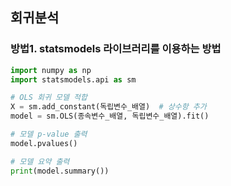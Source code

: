 
## 회귀분석
### 방법1. statsmodels 라이브러리를 이용하는 방법
```Python
import numpy as np
import statsmodels.api as sm

# OLS 회귀 모델 적합
X = sm.add_constant(독립변수_배열)  # 상수항 추가
model = sm.OLS(종속변수_배열, 독립변수_배열).fit()

# 모델 p-value 출력
model.pvalues()

# 모델 요약 출력
print(model.summary())
```
